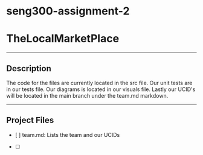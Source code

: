# seng300-assignment-2
# TheLocalMarketPlace 
***

## Description
The code for the files are currently located in the src file. Our unit tests are in our tests file. Our diagrams is located in our visuals file. Lastly our UCID's will be located in the main branch under the team.md markdown.

***
## Project Files
- [ ] team.md: Lists the team and our UCIDs
- [ ] 